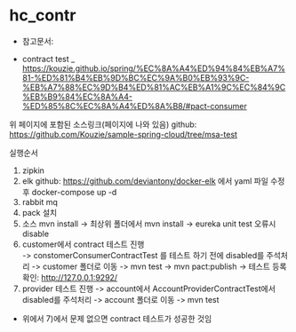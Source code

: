 # hc_contr

* 참고문서:
+ contract test
_ https://kouzie.github.io/spring/%EC%8A%A4%ED%94%84%EB%A7%81-%ED%81%B4%EB%9D%BC%EC%9A%B0%EB%93%9C-%EB%A7%88%EC%9D%B4%ED%81%AC%EB%A1%9C%EC%84%9C%EB%B9%84%EC%8A%A4-%ED%85%8C%EC%8A%A4%ED%8A%B8/#pact-consumer

위 페이지에 포함된 소스링크(페이지에 나와 있음)
github: https://github.com/Kouzie/sample-spring-cloud/tree/msa-test

실행순서
1) zipkin
2) elk
   github: https://github.com/deviantony/docker-elk 에서 yaml 파일 수정 후
   docker-compose up -d 
3) rabbit mq
4) pack 설치
5) 소스 mvn install
   -> 최상위 폴더에서 mvn install
   -> eureka unit test 오류시 disable
6) customer에서 contract 테스트 진행   
   -> constomerConsumerContractTest 를 테스트 하기 전에 disabled를 주석처리
   -> customer 폴더로 이동
   -> mvn test
   -> mvn pact:publish
   -> 테스트 등록확인: http://127.0.0.1:9292/
7) provider 테스트 진행
   -> account에서 AccountProviderContractTest에서 disabled를 주석처리
   -> account 폴더로 이동
   -> mvn test

* 위에서 7)에서 문제 없으면 contract 테스트가 성공한 것임
